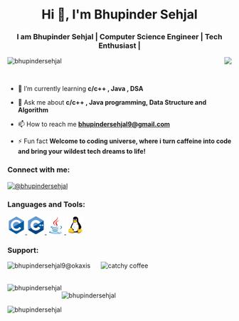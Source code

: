 <h1 align="center">Hi 👋, I'm Bhupinder Sehjal</h1>
<h3 align="center">I am Bhupinder Sehjal | Computer Science Engineer | Tech Enthusiast |</h3>

<img align="right" src="https://img.freepik.com/free-vector/web-development-programmer-engineering-coding-website-augmented-reality-interface-screens-developer-project-engineer-programming-software-application-design-cartoon-illustration_107791-3863.jpg?size=626&ext=jpg" ></img>
<p align="left"> <img src="https://komarev.com/ghpvc/?username=bhupindersehjal&label=Profile%20views&color=0e75b6&style=flat" alt="bhupindersehjal" /> </p>

<p align="left"> <a href="https://twitter.com/" target="blank"><img src="https://img.shields.io/twitter/follow/?logo=twitter&style=for-the-badge" alt="" /></a> </p>

- 🌱 I’m currently learning **c/c++ , Java , DSA**

- 💬 Ask me about **c/c++ , Java programming, Data Structure and Algorithm**

- 📫 How to reach me **bhupindersehjal9@gmail.com**

- ⚡ Fun fact **Welcome to coding universe, where i turn caffeine into code and bring your wildest tech dreams to life!**

<h3 align="left">Connect with me:</h3>
<p align="left">
<a href="https://linkedin.com/in/@bhupindersehjal" target="blank"><img align="center" src="https://raw.githubusercontent.com/rahuldkjain/github-profile-readme-generator/master/src/images/icons/Social/linked-in-alt.svg" alt="@bhupindersehjal" height="30" width="40" /></a>
</p>

<h3 align="left">Languages and Tools:</h3>
<p align="left"> <a href="https://www.cprogramming.com/" target="_blank" rel="noreferrer"> <img src="https://raw.githubusercontent.com/devicons/devicon/master/icons/c/c-original.svg" alt="c" width="40" height="40"/> </a> <a href="https://www.w3schools.com/cpp/" target="_blank" rel="noreferrer"> <img src="https://raw.githubusercontent.com/devicons/devicon/master/icons/cplusplus/cplusplus-original.svg" alt="cplusplus" width="40" height="40"/> </a> <a href="https://www.java.com" target="_blank" rel="noreferrer"> <img src="https://raw.githubusercontent.com/devicons/devicon/master/icons/java/java-original.svg" alt="java" width="40" height="40"/> </a> <a href="https://www.linux.org/" target="_blank" rel="noreferrer"> <img src="https://raw.githubusercontent.com/devicons/devicon/master/icons/linux/linux-original.svg" alt="linux" width="40" height="40"/> </a> </p>

<h3 align="left">Support:</h3>
<p><a href="https://www.buymeacoffee.com/bhupindersehjal9@okaxis"> <img align="left" src="https://cdn.buymeacoffee.com/buttons/v2/default-yellow.png" height="50" width="210" alt="bhupindersehjal9@okaxis" /></a><a href="https://ko-fi.com/catchy coffee"> <img align="left" src="https://cdn.ko-fi.com/cdn/kofi3.png?v=3" height="50" width="210" alt="catchy coffee" /></a></p><br><br>

<p><img align="left" src="https://github-readme-stats.vercel.app/api/top-langs?username=bhupindersehjal&show_icons=true&locale=en&layout=compact" alt="bhupindersehjal" /></p>

<p>&nbsp;<img align="center" src="https://github-readme-stats.vercel.app/api?username=bhupindersehjal&show_icons=true&locale=en" alt="bhupindersehjal" /></p>

<p><img align="center" src="https://github-readme-streak-stats.herokuapp.com/?user=bhupindersehjal&" alt="bhupindersehjal" /></p>
